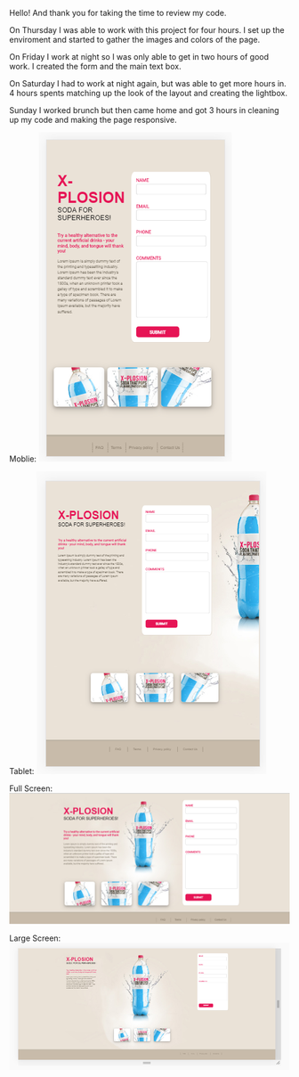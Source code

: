 Hello! And thank you for taking the time to review my code. 

On Thursday I was able to work with this project for four hours. I set up the enviroment and started to gather the images and colors of the page.

On Friday I work at night so I was only able to get in two hours of good work. I created the form and the main text box.

On Saturday I had to work at night again, but was able to get more hours in. 4 hours spents matching up the look of the layout and creating the lightbox.

Sunday I worked brunch but then came home and got 3 hours in cleaning up my code and making the page responsive.

Moblie:
![Mobile](https://raw.githubusercontent.com/MariaManiccia/dev-test/master/images/phoneImg.png)

Tablet:
![Tablet](https://raw.githubusercontent.com/MariaManiccia/dev-test/master/images/tabletImg.png)

Full Screen:
![Full Screen](https://raw.githubusercontent.com/MariaManiccia/dev-test/master/images/fullImg.png)

Large Screen:
![Large Screen](https://raw.githubusercontent.com/MariaManiccia/dev-test/master/images/lgImg.png)

